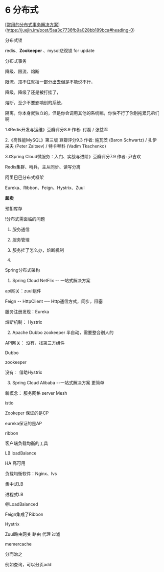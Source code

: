 # 6 分布式

[[常用的分布式事务解决方案](https://juejin.im/post/5aa3c7736fb9a028bb189bca#heading-0)](https://juejin.im/post/5aa3c7736fb9a028bb189bca#heading-0)



分布式锁

redis、**Zookeeper** 、mysql悲观锁 for update



分布式事务



降级、限流、熔断



限流，顶不住就挡一部分出去但是不能说不行，

降级，降级了还是被打挂了，

熔断，至少不要影响别的系统，

隔离，你本身就独立的，但是你会调用其他的系统嘛，你快不行了你别拖累兄弟们啊





1.《Redis开发与运维》豆瓣评分8.9 作者: 付磊 / 张益军



2.《高性能MySQL》第三版 豆瓣评分9.3 作者: 施瓦茨 (Baron Schwartz) / 扎伊采夫 (Peter Zaitsev) / 特卡琴科 (Vadim Tkachenko)



3.《Spring Cloud微服务：入门、实战与进阶》豆瓣评分7.9 作者: 尹吉欢



Redis集群、哨兵，主从同步、读写分离



阿里巴巴分布式框架



Eureka、Ribbon、Feign、Hystrix、Zuul



**超卖**

预扣库存

!分布式需面临的问题

1. 服务通信

2. 服务管理

3. 服务挂了怎么办，熔断机制

4.



Spring分布式架构

1. Spring Cloud NetFlix -- 一站式解决方案

api网关：zuul组件

Feign -- HttpClient --- Http通信方式，同步，阻塞

服务注册发现：Eureka

熔断机制： Hystrix



2. Apache Dubbo zookeeper 半自动，需要整合别人的

API网关： 没有，找第三方组件

Dubbo

zookeeper

没有： 借助Hystrix



3. Spring Cloud Alibaba --一站式解决方案 更简单



新概念： 服务网格  server Mesh

istio





Zookeper 保证的是CP

eureka保证的是AP



ribbon

客户端负载均衡的工具

LB loadBalance



HA 高可用

负载均衡软件：Nginx、lvs



集中式LB

进程式LB

@LoadBalanced



Feign集成了Ribbon



Hystrix



Zuul路由网关 路由 代理 过滤



memercache





分而治之



例如查询，可以分页add